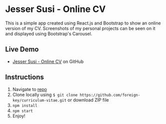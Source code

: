# Jesser Susi - Online CV

This is a simple app created using React.js and Bootstrap to show an online version of my CV. Screenshots of my personal projects can be seen on it and displayed using Bootstrap's Carousel.

## Live Demo

- [Jesser Susi - Online CV](https://jessersusi.github.io/curriculum-vitae/) on GitHub

## Instructions

1. Navigate to [repo](https://github.com/foreign-key/curriculum-vitae)
2. Clone locally using
   `$ git clone https://github.com/foreign-key/curriculum-vitae.git` or download ZIP file
3. `npm install`
4. `npm start`
5. Enjoy!
